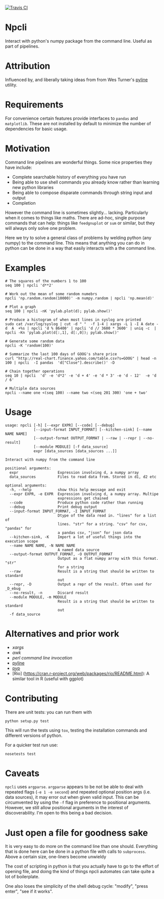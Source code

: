 <!-- This is generated by make-readme.py: do not edit -->
[![Travis CI](https://travis-ci.org/facetframer/npcli.svg)](https://travis-ci.org/facetframer/npcli)

# Npcli

Interact with python's numpy package from the command line. Useful as part of pipelines.

# Attribution

Influenced by, and liberally taking ideas from from Wes Turner's [pyline](https://github.com/westurner/pyline) utility.

# Requirements

For convenience certain features provide interfaces to `pandas` and `matplotlib`.
These are not installed by default to minimize the number of dependencies for basic usage.

# Motivation

Command line pipelines are wonderful things. Some nice properties they have include:

* Complete searchable history of everything you have run
* Being able to use shell commands you already know rather than learning new python libraries
* Being able to compose disparate commands through string input and output
* Completion

However the command line is sometimes slightly... lacking. Particularly when it comes to
things like maths. There are ad-hoc, single purpose commands that can help: things like
`feedgnuplot` or `sum` or similar, but they will always only solve one problem.

Here we try to solve a general class of problems by welding python (any numpy)
to the command line.  This means that anything you can do in python can be done
in a way that easily interacts with a the command line.

# Examples

```
# The squares of the numbers 1 to 100
seq 100 | npcli 'd**2'

# Work out the mean of some random numebrs
npcli 'np.random.random(10000)' -m numpy.random | npcli 'np.mean(d)'

# Plot a graph
seq 100 | npcli -nK 'pylab.plot(d); pylab.show()'

# Produce a histogram of when most lines in syslog are printed
sudo cat /var/log/syslog | cut -d " "  -f 1-4 | xargs -L 1 -I A date -d  A  +%s | npcli 'd % 86400' | npcli 'd // 3600 * 3600' | uniq -c  | npcli -Kn 'pylab.plot(d[:,1], d[:,0]); pylab.show()'

# Generate some random data
npcli -K 'random(100)'

# Summarize the last 100 days of GOOG's share price
curl "http://real-chart.finance.yahoo.com/table.csv?s=GOOG" | head -n 100 | npcli  -I pandas  'd["Close"].describe()' -D

# Chain together operations
seq 10 | npcli  'd' -e 'd*2' -e 'd + 4' -e 'd * 3' -e 'd - 12'  -e 'd / 6'

# Multiple data sources
npcli --name one <(seq 100) --name two <(seq 201 300) 'one + two'

```

# Usage

```
usage: npcli [-h] [--expr EXPR] [--code] [--debug]
             [--input-format INPUT_FORMAT] [--kitchen-sink] [--name NAME NAME]
             [--output-format OUTPUT_FORMAT | --raw | --repr | --no-result]
             [--module MODULE] [-f data_source]
             expr [data_sources [data_sources ...]]

Interact with numpy from the command line

positional arguments:
  expr                  Expression involving d, a numpy array
  data_sources          Files to read data from. Stored in d1, d2 etc

optional arguments:
  -h, --help            show this help message and exit
  --expr EXPR, -e EXPR  Expression involving d, a numpy array. Multipe
                        expressions get chained
  --code                Produce python code rather than running
  --debug               Print debug output
  --input-format INPUT_FORMAT, -I INPUT_FORMAT
                        Dtype of the data read in. "lines" for a list of
                        lines. "str" for a string. "csv" for csv, "pandas" for
                        a pandas csv, "json" for json data
  --kitchen-sink, -K    Import a lot of useful things into the execution scope
  --name NAME NAME, -N NAME NAME
                        A named data source
  --output-format OUTPUT_FORMAT, -O OUTPUT_FORMAT
                        Output as a flat numpy array with this format. "str"
                        for a string
  --raw                 Result is a string that should be written to standard
                        out
  --repr, -D            Output a repr of the result. Often used for _D_ebug
  --no-result, -n       Discard result
  --module MODULE, -m MODULE
                        Result is a string that should be written to standard
                        out
  -f data_source

```

# Alternatives and prior work

* *xargs*
* *awk*
* *perl command line invocation*
* [pyline](https://github.com/westurner/pyline)
* [pyp](https://code.google.com/archive/p/pyp/)
* [Rio] (https://cran.r-project.org/web/packages/rio/README.html): A similar tool in R (useful with ggplot)

# Contributing

There are unit tests: you can run them with

```
python setup.py test
```

This will run the tests using `tox`, testing the installation commands and different versions of python.

For a quicker test run use:

```
nosetests test
```

# Caveats

`npcli` uses `argparse`.
`argparse` appears to be not be able to deal with repeated flags (`-e 1 -e second`) and repeated optional position args (i.e. data sources), it may error out when given valid input.
This can be circumvented by using the `-f` flag in preference to positional arguments.
However, we still allow positional arguments in the interest of discoverability.
I'm open to this being a bad decision.

# Just open a file for goodness sake

It is very easy to do more on the command line than one should.
Everything that is done here can be done in a python file with calls to `subprocess`.
Above a certain size, one-liners become unwieldy

The cost of scripting in python is that you actually have to go to the effort of opening file, and doing the kind of things npcli automates can take quite a lot of boilerplate.

One also loses the simplicity of the shell debug cycle: "modify", "press enter", "see if it works".
